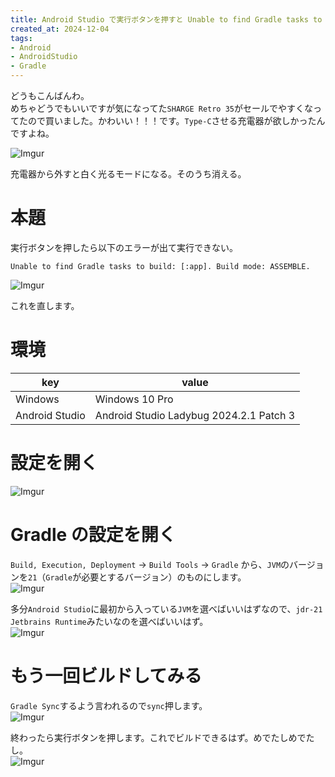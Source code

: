 ```yaml
---
title: Android Studio で実行ボタンを押すと Unable to find Gradle tasks to build ... エラーが出るのを治す
created_at: 2024-12-04
tags:
- Android
- AndroidStudio
- Gradle
---
```

どうもこんばんわ。  
めちゃどうでもいいですが気になってた`SHARGE Retro 35`がセールでやすくなってたので買いました。かわいい！！！です。`Type-C`させる充電器が欲しかったんですよね。

![Imgur](https://i.imgur.com/SuJRM48.png)

充電器から外すと白く光るモードになる。そのうち消える。

# 本題
実行ボタンを押したら以下のエラーが出て実行できない。

```plaintext
Unable to find Gradle tasks to build: [:app]. Build mode: ASSEMBLE.
```

![Imgur](https://i.imgur.com/GuNH8TU.png)

これを直します。

# 環境

| key            | value                                   |
|----------------|-----------------------------------------|
| Windows        | Windows 10 Pro                          |
| Android Studio | Android Studio Ladybug 2024.2.1 Patch 3 |

# 設定を開く
![Imgur](https://i.imgur.com/k4JnV7A.png)

# Gradle の設定を開く
`Build, Execution, Deployment` → `Build Tools` → `Gradle` から、`JVM`のバージョンを`21`（`Gradle`が必要とするバージョン）のものにします。  
![Imgur](https://i.imgur.com/2DIrzdD.png)

多分`Android Studio`に最初から入っている`JVM`を選べばいいはずなので、`jdr-21 Jetbrains Runtime`みたいなのを選べばいいはず。  
![Imgur](https://i.imgur.com/xkxTCVO.png)

# もう一回ビルドしてみる
`Gradle Sync`するよう言われるので`sync`押します。  
![Imgur](https://i.imgur.com/RjHdiZ0.png)

終わったら実行ボタンを押します。これでビルドできるはず。めでたしめでたし。  
![Imgur](https://i.imgur.com/whZrfbS.png)